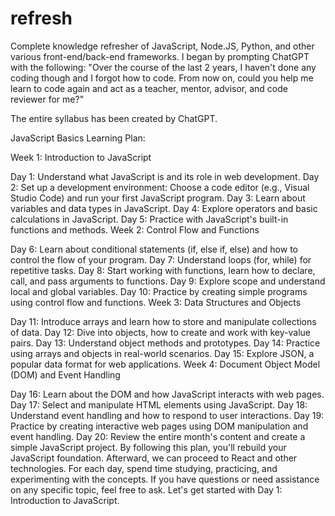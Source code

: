 # refresh
Complete knowledge refresher of JavaScript, Node.JS, Python, and other various front-end/back-end frameworks. I began by prompting ChatGPT with the following: "Over the course of the last 2 years, I haven't done any coding though and I forgot how to code. From now on, could you help me learn to code again and act as a teacher, mentor, advisor, and code reviewer for me?"

The entire syllabus has been created by ChatGPT.

JavaScript Basics Learning Plan:

Week 1: Introduction to JavaScript

Day 1: Understand what JavaScript is and its role in web development.
Day 2: Set up a development environment: Choose a code editor (e.g., Visual Studio Code) and run your first JavaScript program.
Day 3: Learn about variables and data types in JavaScript.
Day 4: Explore operators and basic calculations in JavaScript.
Day 5: Practice with JavaScript's built-in functions and methods.
Week 2: Control Flow and Functions

Day 6: Learn about conditional statements (if, else if, else) and how to control the flow of your program.
Day 7: Understand loops (for, while) for repetitive tasks.
Day 8: Start working with functions, learn how to declare, call, and pass arguments to functions.
Day 9: Explore scope and understand local and global variables.
Day 10: Practice by creating simple programs using control flow and functions.
Week 3: Data Structures and Objects

Day 11: Introduce arrays and learn how to store and manipulate collections of data.
Day 12: Dive into objects, how to create and work with key-value pairs.
Day 13: Understand object methods and prototypes.
Day 14: Practice using arrays and objects in real-world scenarios.
Day 15: Explore JSON, a popular data format for web applications.
Week 4: Document Object Model (DOM) and Event Handling

Day 16: Learn about the DOM and how JavaScript interacts with web pages.
Day 17: Select and manipulate HTML elements using JavaScript.
Day 18: Understand event handling and how to respond to user interactions.
Day 19: Practice by creating interactive web pages using DOM manipulation and event handling.
Day 20: Review the entire month's content and create a simple JavaScript project.
By following this plan, you'll rebuild your JavaScript foundation. Afterward, we can proceed to React and other technologies. For each day, spend time studying, practicing, and experimenting with the concepts. If you have questions or need assistance on any specific topic, feel free to ask. Let's get started with Day 1: Introduction to JavaScript.
